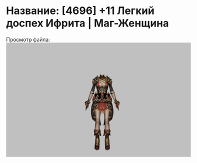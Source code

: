 # Название: [4696] +11 Легкий доспех Ифрита | Маг-Женщина

Просмотр файла:
![p050020.png](p050020.png)